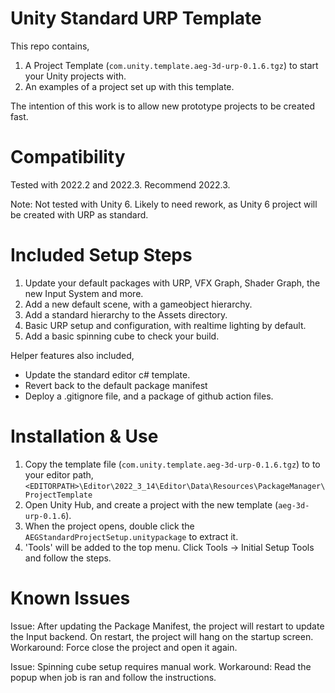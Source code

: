 # Unity Standard URP Template
This repo contains,
1. A Project Template (`com.unity.template.aeg-3d-urp-0.1.6.tgz`) to start your Unity projects with.
2. An examples of a project set up with this template. 

The intention of this work is to allow new prototype projects to be created fast.

# Compatibility
Tested with 2022.2 and 2022.3. Recommend 2022.3.

Note: Not tested with Unity 6. Likely to need rework, as Unity 6 project will be created with URP as standard.

# Included Setup Steps
1. Update your default packages with URP, VFX Graph, Shader Graph, the new Input System and more.
2. Add a new default scene, with a gameobject hierarchy.
3. Add a standard hierarchy to the Assets directory.
4. Basic URP setup and configuration, with realtime lighting by default.
5. Add a basic spinning cube to check your build.

Helper features also included,
- Update the standard editor c# template.
- Revert back to the default package manifest
- Deploy a .gitignore file, and a package of github action files.

# Installation & Use
1. Copy the template file (`com.unity.template.aeg-3d-urp-0.1.6.tgz`) to to your editor path,
`<EDITORPATH>\Editor\2022_3_14\Editor\Data\Resources\PackageManager\ProjectTemplate`
2. Open Unity Hub, and create a project with the new template (`aeg-3d-urp-0.1.6`).
3. When the project opens, double click the `AEGStandardProjectSetup.unitypackage` to extract it. 
4. 'Tools' will be added to the top menu. Click Tools -> Initial Setup Tools and follow the steps.

# Known Issues
Issue: After updating the Package Manifest, the project will restart to update the Input backend. On restart, the project will hang on the startup screen.
Workaround: Force close the project and open it again.

Issue: Spinning cube setup requires manual work.
Workaround: Read the popup when job is ran and follow the instructions.